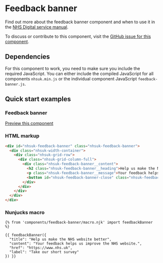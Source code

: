 # Feedback banner

Find out more about the feedback banner component and when to use it in the [NHS Digital service manual](https://beta.nhs.uk/service-manual/patterns/).

To discuss or contribute to this component, visit the [GitHub issue for this component](https://github.com/nhsuk/nhsuk-frontend/issues/167).

## Dependencies

For this component to work, you need to make sure you include the required JavaScript. You can either include the 
compiled JavaScript for all components `nhsuk.min.js` or the individual component JavaScript `feedback-banner.js`.

## Quick start examples

### Feedback banner

[Preview this component](https://nhsuk.github.io/nhsuk-frontend/components/feedback-banner.html)

### HTML markup

```html
<div id="nhsuk-feedback-banner" class="nhsuk-feedback-banner">
  <div class="nhsuk-width-container">
    <div class="nhsuk-grid-row">
      <div class="nhsuk-grid-column-full">
        <div class="nhsuk-feedback-banner__content">
          <h2 class="nhsuk-feedback-banner__heading">Help us make the NHS website better</h2>
          <p class="nhsuk-feedback-banner__message">Your feedback helps us improve the NHS website. <a href="https://nhs.uk" class="nhsuk-u-nowrap">Take our short survey</a>.</p>
          <button id="nhsuk-feedback-banner-close" class="nhsuk-feedback-banner__close" type="button">Close<span class="nhsuk-u-visually-hidden"> feedback invite</span></button>
        </div>
      </div>
    </div>
  </div>
</div>
```

### Nunjucks macro

```
{% from 'components/feedback-banner/macro.njk' import feedbackBanner %}

{{ feedbackBanner({
  "title": "Help us make the NHS website better",
  "content": "Your feedback helps us improve the NHS website.",
  "href": "https://www.nhs.uk",
  "label": "Take our short survey"
}) }}
```
